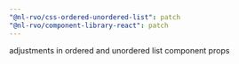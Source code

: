 ```yaml
---
"@nl-rvo/css-ordered-unordered-list": patch
"@nl-rvo/component-library-react": patch
---
```


adjustments in ordered and unordered list component props
